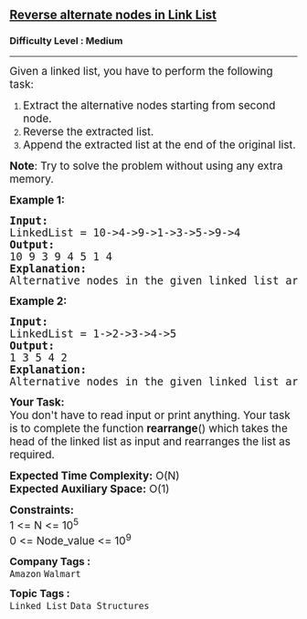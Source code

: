 <h2><a href="https://www.geeksforgeeks.org/problems/given-a-linked-list-reverse-alternate-nodes-and-append-at-the-end/1?page=3&category=Linked%20List&company=Amazon,Microsoft,Adobe,Samsung,Paytm,Morgan%20Stanley,Uber&sortBy=submissions">Reverse alternate nodes in Link List</a></h2><h3>Difficulty Level : Medium</h3><hr><div class="problems_problem_content__Xm_eO"><p><span style="font-size: 14pt;">Given a linked list, you have to perform&nbsp;the following task:</span></p>
<ol>
<li><span style="font-size: 14pt;">Extract the&nbsp;alternative nodes&nbsp;starting from second node.</span></li>
<li><span style="font-size: 14pt;">Reverse the extracted list.</span></li>
<li><span style="font-size: 14pt;">Append the extracted list at the end of the original list.</span></li>
</ol>
<p><span style="font-size: 14pt;"><strong>Note</strong>: Try to solve the problem without using any extra memory.</span></p>
<p><span style="font-size: 14pt;"><strong>Example 1:</strong></span></p>
<pre><span style="font-size: 14pt;"><strong>Input:
</strong>LinkedList = 10-&gt;4-&gt;9-&gt;1-&gt;3-&gt;5-&gt;9-&gt;4
<strong>Output: <br></strong>10 9 3 9 4 5 1 4<strong>
Explanation: <br></strong>Alternative nodes in the given linked list are 4,1,5,4. Reversing the alternative nodes from the given list, and then appending them to the end of the list results in a list 10-&gt;9-&gt;3-&gt;9-&gt;4-&gt;5-&gt;1-&gt;4.
</span></pre>
<p><span style="font-size: 14pt;"><strong>Example 2:</strong></span></p>
<pre><span style="font-size: 14pt;"><strong>Input:
</strong>LinkedList = 1-&gt;2-&gt;3-&gt;4-&gt;5
<strong>Output: <br></strong>1 3 5 4 2&nbsp;<strong>
Explanation:<br></strong>Alternative nodes in the given linked list are 2 and 4. Reversing the alternative nodes from the given list, and then appending them to the end of the list results in a list 1-&gt;3-&gt;5-&gt;4-&gt;2.</span></pre>
<p><span style="font-size: 14pt;"><strong>Your Task:</strong><br>You don't have to read input or print anything. Your&nbsp;task is to complete the function&nbsp;<strong>rearrange</strong>() which takes the head of the linked list as input and&nbsp;rearranges the list as required.</span></p>
<p><span style="font-size: 14pt;"><strong>Expected Time Complexity:</strong>&nbsp;O(N)<br><strong>Expected Auxiliary Space:</strong>&nbsp;O(1)</span></p>
<p><span style="font-size: 14pt;"><strong>Constraints:</strong><br>1 &lt;= N &lt;= 10<sup>5</sup><br>0 &lt;= Node_value &lt;= 10<sup>9</sup></span></p></div><p><span style=font-size:18px><strong>Company Tags : </strong><br><code>Amazon</code>&nbsp;<code>Walmart</code>&nbsp;<br><p><span style=font-size:18px><strong>Topic Tags : </strong><br><code>Linked List</code>&nbsp;<code>Data Structures</code>&nbsp;